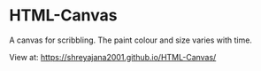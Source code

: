 # HTML-Canvas

A canvas for scribbling. The paint colour and size varies with time.

View at: https://shreyajana2001.github.io/HTML-Canvas/
